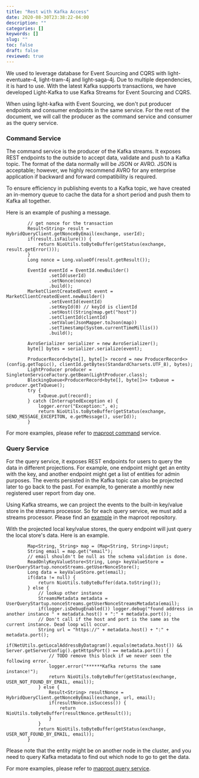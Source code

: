 ```yaml
---
title: "Rest with Kafka Access"
date: 2020-08-30T23:38:22-04:00
description: ""
categories: []
keywords: []
slug: ""
toc: false
draft: false
reviewed: true
---
```


We used to leverage database for Event Sourcing and CQRS with light-eventuate-4, light-tram-4j and light-saga-4j. Due to multiple dependencies, it is hard to use. With the latest Kafka supports transactions, we have developed Light-Kafka to use Kafka Streams for Event Sourcing and CQRS. 

When using light-kafka with Event Sourcing, we don't put producer endpoints and consumer endpoints in the same service. For the rest of the document, we will call the producer as the command service and consumer as the query service. 

### Command Service

The command service is the producer of the Kafka streams. It exposes REST endpoints to the outside to accept data, validate and push to a Kafka topic. The format of the data normally will be JSON or AVRO. JSON is acceptable; however, we highly recommend AVRO for any enterprise application if backward and forward compatibility is required. 

To ensure efficiency in publishing events to a Kafka topic, we have created an in-memory queue to cache the data for a short period and push them to Kafka all together. 

Here is an example of pushing a message. 

```
        // get nonce for the transaction
        Result<String> result = HybridQueryClient.getNonceByEmail(exchange, userId);
        if(result.isFailure()) {
            return NioUtils.toByteBuffer(getStatus(exchange, result.getError()));
        }
        Long nonce = Long.valueOf(result.getResult());

        EventId eventId = EventId.newBuilder()
                .setId(userId)
                .setNonce(nonce)
                .build();
        MarketClientCreatedEvent event = MarketClientCreatedEvent.newBuilder()
                .setEventId(eventId)
                .setKeyId(0) // keyId is clientId
                .setHost((String)map.get("host"))
                .setClientId(clientId)
                .setValue(JsonMapper.toJson(map))
                .setTimestamp(System.currentTimeMillis())
                .build();

        AvroSerializer serializer = new AvroSerializer();
        byte[] bytes = serializer.serialize(event);

        ProducerRecord<byte[], byte[]> record = new ProducerRecord<>(config.getTopic(), clientId.getBytes(StandardCharsets.UTF_8), bytes);
        LightProducer producer = SingletonServiceFactory.getBean(LightProducer.class);
        BlockingQueue<ProducerRecord<byte[], byte[]>> txQueue = producer.getTxQueue();
        try {
            txQueue.put(record);
        } catch (InterruptedException e) {
            logger.error("Exception:", e);
            return NioUtils.toByteBuffer(getStatus(exchange, SEND_MESSAGE_EXCEPITON, e.getMessage(), userId));
        }

```

For more examples, please refer to [maproot command](https://github.com/networknt/maproot/tree/master/covid-command) service.

### Query Service

For the query service, it exposes REST endpoints for users to query the data in different projections. For example, one endpoint might get an entity with the key, and another endpoint might get a list of entities for admin purposes. The events persisted in the Kafka topic can also be projected later to go back to the past. For example, to generate a monthly new registered user report from day one. 

Using Kafka streams, we can project the events to the built-in key/value store in the streams processor. So for each query service, we must add a streams processor. Please find an [example](https://github.com/networknt/maproot/blob/master/covid-query/src/main/java/net/lightapi/portal/covid/query/CovidQueryStreams.java) in the maproot repository. 

With the projected local key/value stores, the query endpoint will just query the local store's data. Here is an example.

```
        Map<String, String> map = (Map<String, String>)input;
        String email = map.get("email");
        // email shouldn't be null as the schema validation is done.
        ReadOnlyKeyValueStore<String, Long> keyValueStore = UserQueryStartup.nonceStreams.getUserNonceStore();
        Long data = keyValueStore.get(email);
        if(data != null) {
            return NioUtils.toByteBuffer(data.toString());
        } else {
            // lookup other instance
            StreamsMetadata metadata = UserQueryStartup.nonceStreams.getUserNonceStreamsMetadata(email);
            if(logger.isDebugEnabled()) logger.debug("found address in another instance " + metadata.host() + ":" + metadata.port());
            // Don't call if the host and port is the same as the current instance. Dead loop will occur.
            String url = "https://" + metadata.host() + ":" + metadata.port();
            if(NetUtils.getLocalAddressByDatagram().equals(metadata.host()) && Server.getServerConfig().getHttpsPort() == metadata.port()) {
                // TODO remove this block if we never seen the following error.
                logger.error("******Kafka returns the same instance!");
                return NioUtils.toByteBuffer(getStatus(exchange, USER_NOT_FOUND_BY_EMAIL, email));
            } else {
                Result<String> resultNonce = HybridQueryClient.getNonceByEmail(exchange, url, email);
                if(resultNonce.isSuccess()) {
                    return NioUtils.toByteBuffer(resultNonce.getResult());
                }
            }
            return NioUtils.toByteBuffer(getStatus(exchange, USER_NOT_FOUND_BY_EMAIL, email));
        }

```

Please note that the entity might be on another node in the cluster, and you need to query Kafka metadata to find out which node to go to get the data. 

For more examples, please refer to [maproot query service](https://github.com/networknt/maproot/tree/master/covid-query).


